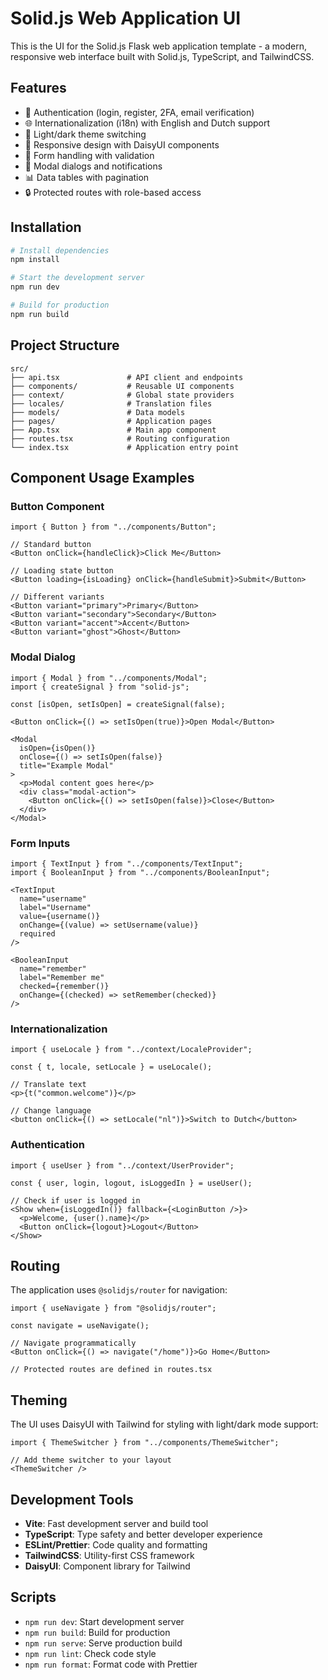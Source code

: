# Solid.js Web Application UI

This is the UI for the Solid.js Flask web application template - a modern, responsive web interface built with Solid.js, TypeScript, and TailwindCSS.

## Features

- 🔐 Authentication (login, register, 2FA, email verification)
- 🌐 Internationalization (i18n) with English and Dutch support
- 🎨 Light/dark theme switching
- 📱 Responsive design with DaisyUI components
- 🔄 Form handling with validation
- 🚧 Modal dialogs and notifications
- 📊 Data tables with pagination
- 🔒 Protected routes with role-based access

## Installation

```bash
# Install dependencies
npm install

# Start the development server
npm run dev

# Build for production
npm run build
```

## Project Structure

```
src/
├── api.tsx               # API client and endpoints
├── components/           # Reusable UI components
├── context/              # Global state providers
├── locales/              # Translation files
├── models/               # Data models
├── pages/                # Application pages
├── App.tsx               # Main app component
├── routes.tsx            # Routing configuration
└── index.tsx             # Application entry point
```

## Component Usage Examples

### Button Component

```tsx
import { Button } from "../components/Button";

// Standard button
<Button onClick={handleClick}>Click Me</Button>

// Loading state button
<Button loading={isLoading} onClick={handleSubmit}>Submit</Button>

// Different variants
<Button variant="primary">Primary</Button>
<Button variant="secondary">Secondary</Button>
<Button variant="accent">Accent</Button>
<Button variant="ghost">Ghost</Button>
```

### Modal Dialog

```tsx
import { Modal } from "../components/Modal";
import { createSignal } from "solid-js";

const [isOpen, setIsOpen] = createSignal(false);

<Button onClick={() => setIsOpen(true)}>Open Modal</Button>

<Modal
  isOpen={isOpen()}
  onClose={() => setIsOpen(false)}
  title="Example Modal"
>
  <p>Modal content goes here</p>
  <div class="modal-action">
    <Button onClick={() => setIsOpen(false)}>Close</Button>
  </div>
</Modal>
```

### Form Inputs

```tsx
import { TextInput } from "../components/TextInput";
import { BooleanInput } from "../components/BooleanInput";

<TextInput
  name="username"
  label="Username"
  value={username()}
  onChange={(value) => setUsername(value)}
  required
/>

<BooleanInput
  name="remember"
  label="Remember me"
  checked={remember()}
  onChange={(checked) => setRemember(checked)}
/>
```

### Internationalization

```tsx
import { useLocale } from "../context/LocaleProvider";

const { t, locale, setLocale } = useLocale();

// Translate text
<p>{t("common.welcome")}</p>

// Change language
<button onClick={() => setLocale("nl")}>Switch to Dutch</button>
```

### Authentication

```tsx
import { useUser } from "../context/UserProvider";

const { user, login, logout, isLoggedIn } = useUser();

// Check if user is logged in
<Show when={isLoggedIn()} fallback={<LoginButton />}>
  <p>Welcome, {user().name}</p>
  <Button onClick={logout}>Logout</Button>
</Show>
```

## Routing

The application uses `@solidjs/router` for navigation:

```tsx
import { useNavigate } from "@solidjs/router";

const navigate = useNavigate();

// Navigate programmatically
<Button onClick={() => navigate("/home")}>Go Home</Button>

// Protected routes are defined in routes.tsx
```

## Theming

The UI uses DaisyUI with Tailwind for styling with light/dark mode support:

```tsx
import { ThemeSwitcher } from "../components/ThemeSwitcher";

// Add theme switcher to your layout
<ThemeSwitcher />
```

## Development Tools

- **Vite**: Fast development server and build tool
- **TypeScript**: Type safety and better developer experience
- **ESLint/Prettier**: Code quality and formatting
- **TailwindCSS**: Utility-first CSS framework
- **DaisyUI**: Component library for Tailwind

## Scripts

- `npm run dev`: Start development server
- `npm run build`: Build for production
- `npm run serve`: Serve production build
- `npm run lint`: Check code style
- `npm run format`: Format code with Prettier